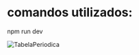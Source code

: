 # comandos utilizados:
npm run dev

![TabelaPeriodica](https://github.com/LuckyCards/PeriodicTableInterative/assets/79386276/2a20f470-5b33-4eb1-9a55-e6399fb2ed91)
